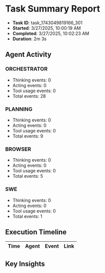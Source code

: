 # Task Summary Report

- **Task ID**: task_1743049819166_301
- **Started**: 3/27/2025, 10:00:19 AM
- **Completed**: 3/27/2025, 10:02:23 AM
- **Duration**: 2m 3s

## Agent Activity

### ORCHESTRATOR

- Thinking events: 0
- Acting events: 0
- Tool usage events: 0
- Total events: 28

### PLANNING

- Thinking events: 0
- Acting events: 0
- Tool usage events: 0
- Total events: 9

### BROWSER

- Thinking events: 0
- Acting events: 0
- Tool usage events: 0
- Total events: 5

### SWE

- Thinking events: 0
- Acting events: 0
- Tool usage events: 0
- Total events: 1

## Execution Timeline

| Time | Agent | Event | Link |
| ---- | ----- | ----- | ---- |

## Key Insights


